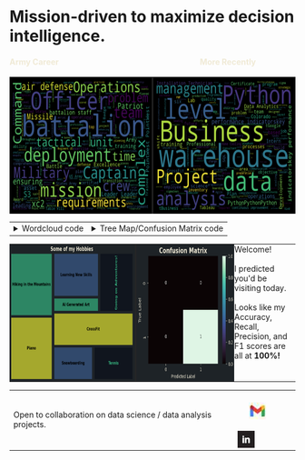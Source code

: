 # Mission-driven to maximize decision intelligence.

#### <span style="color: #F0EAD6;">Army Career &nbsp;&nbsp;&nbsp;&nbsp;&nbsp;&nbsp;&nbsp;&nbsp;&nbsp;&nbsp;&nbsp;&nbsp;&nbsp;&nbsp;&nbsp;&nbsp;&nbsp;&nbsp;&nbsp;&nbsp;&nbsp;&nbsp;&nbsp;&nbsp;&nbsp;&nbsp;&nbsp;&nbsp;&nbsp;&nbsp;&nbsp;&nbsp;&nbsp;&nbsp;&nbsp;&nbsp;&nbsp;&nbsp;&nbsp;&nbsp;&nbsp;&nbsp;&nbsp;&nbsp;&nbsp;&nbsp;&nbsp;&nbsp;&nbsp;&nbsp;&nbsp;&nbsp;&nbsp;&nbsp;&nbsp;&nbsp;&nbsp;&nbsp;&nbsp;&nbsp;&nbsp;&nbsp;&nbsp;&nbsp;&nbsp;&nbsp;&nbsp;&nbsp;&nbsp;&nbsp;&nbsp;&nbsp;&nbsp; More Recently</span>

<img src="wordclouds_gh_prof.png" alt="Work Experience Wordclouds" width="685" height="241" style="vertical-align: middle;"/>

<table>
  <tr>
    <!-- First Code Dropdown -->
    <td>
      <details>
        <summary>Wordcloud code</summary>
        <pre><code>
          
&#35; Import necessary libraries/modules      
import textract
from nltk.corpus import stopwords
from nltk.tokenize import word_tokenize, sent_tokenize
import re
from wordcloud import WordCloud
          
&#35; Extract text from the document
text = textract.process('/Users/chris/Desktop/Army.docx')

&#35; Filter out character codewords
cleaned_text = re.sub(r'\\(n|xe2|x80|x99|t|xc2)', '', str(text))

&#35; Tokenize the words in the text
tokens = word_tokenize(cleaned_text)

&#35; Tokenizing the sentences in the text
sentences = sent_tokenize(cleaned_text)

&#35; Remove stopwords and create 'filtered_tokens' variable
stop_words = set(stopwords.words('english'))
filtered_tokens = [word for word in tokens if word not in stop_words]

&#35; Create wordcloud with filtered tokens
fig, ax = plt.subplots()
fig.patch.set_facecolor('black')

wordcloud = WordCloud(width=1400, height=1000).generate(' '.join(filtered_tokens))
plt.imshow(wordcloud, interpolation='bilinear')
plt.axis('off')
plt.show()
        </code></pre>
      </details>
    </td>
    
  <td>
      <details>
        <summary>Tree Map/Confusion Matrix code</summary>
        <pre style="white-space: pre-wrap;"><code>
          
&#35; Import necessary libraries/modules 
import numpy as np
import pandas as pd
import matplotlib.pyplot as plt
import seaborn as sns
import squarify

&#35; Plot hobbies treemap
categories = ['Piano', 'Hiking in the Mountains', 'Snowboarding', 'Tennis','CrossFit',
              'AI Generated Art','Learning New Skills','Going on Adventures!']
sizes = [20, 20, 10, 10, 20, 5, 15, 15] 
colors = ['#dfe318', '#2db27d', '#38598c', '#0b101b']

&#35; Create a figure and a set of subplots
fig, ax = plt.subplots(figsize=(12, 8))

&#35; Set the background color of the axes and the figure
ax.set_facecolor('#1e2327')  # for the axes
fig.patch.set_facecolor('#1e2327')  # for the figure background

squarify.plot(sizes=sizes, label=categories, color=colors, alpha=0.7, pad=0.01, ax=ax)

plt.title('Some of my Hobbies',fontweight='bold',fontsize=20, color='#F0EAD6')
plt.axis('off')  # Disable the axis

&#35; Adjust label formatting
for i, label in enumerate(plt.gca().texts):
    label.set_fontsize(13.5)  
    label.set_weight('bold')
    if categories[i] == 'Going on Adventures!':  
        label.set_rotation(90)
        label.set_color('#2db27d')
    if categories[i] == 'Tennis': 
        label.set_color('#2db27d') 

plt.show()

&#35; Create list of predictions and transform into 2x2 numpy array
predictions_list = [0,0,0,1]
predictions_matrix = np.array(predictions_list).reshape(2,2)

&#35; Change background color
fig, ax = plt.subplots(figsize=(5,4))
fig.patch.set_facecolor('#1e2327')
ax.set_facecolor('#1e2327')
    
&#35; Plot confusion matrix using seaborn heatmap
plt.figure(figsize=(5,4))
ax = sns.heatmap(predictions_matrix, vmin=0, vmax=1, annot=True, 
                    cmap = sns.color_palette("mako", as_cmap=True), fmt='g')
plt.title('Confusion Matrix', fontsize=16, fontweight='bold', color='#F0EAD6')
plt.xlabel('Predicted Label', color='#F0EAD6')
plt.ylabel('True Label', color='#F0EAD6')
ax.tick_params(axis='both', colors='#F0EAD6')

&#35; Access the color bar
cbar = ax.collections[0].colorbar

&#35; Change the color of the color bar's tick labels
cbar.ax.yaxis.set_tick_params(color='#F0EAD6')  # Change tick label colors
plt.setp(plt.getp(cbar.ax.axes, 'yticklabels'), color='#F0EAD6') # Change tick text colors
    
plt.show()
        </code></pre>
      </details>
    </td>
  </tr>
</table>

<table style="border-collapse: collapse; border-spacing: 0; margin: 0; padding: 0;">
  <tr style="margin: 0; padding: 0;">
    <td style="margin: 0; padding: 0; border: none; align: left;">
      <img src="https://github.com/chrisaguirre3/chrisaguirre3/blob/main/tm_cm_gh_prof.png" alt="Hobbies Treemap and Confusion Matrix" width="685" height="241" style="width:4000px;margin: 0; padding: 0; display: block;"/>
    </td>
    <td style="vertical-align: top; margin: 0; padding: 0;">
      Welcome!<br><br> I predicted you'd be visiting today.<br><br>
      Looks like my Accuracy, Recall, Precision, and F1 scores are all at <strong>100%!</strong>
    </td>
  </tr>
</table>

<table>
  <tr>
    <td style="padding-right: 20px;"> <!-- Add padding to create space -->
      Open to collaboration on data science / data analysis projects.
    </td>
    <td>
      <a href="mailto:christophermiguelaguirre@gmail.com">
    <img src="gmail_hero.jpg" alt="Gmail" width="30" height="30" style="vertical-align: bottom; margin: 20px;"/>
 </a><a href="https://www.linkedin.com/in/christopher-aguirre7/">
    <img src="linkedin_logo2.jpg" alt="LinkedIn" width="30" height="30" style="vertical-align: bottom;"/>
</a>
    </td>
  </tr>
</table>


<!---
chrisaguirre3/chrisaguirre3 is a ✨ special ✨ repository because its `README.md` (this file) appears on your GitHub profile.
You can click the Preview link to take a look at your changes.
--->

